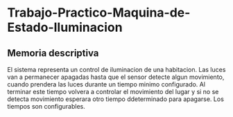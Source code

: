 # Trabajo-Practico-Maquina-de-Estado-Iluminacion
## Memoria descriptiva
El sistema representa un control de iluminacion de una habitacion. Las luces van a permanecer apagadas hasta que el sensor detecte algun movimiento, cuando prendera las luces durante un tiempo minimo configurado. Al terminar este tiempo volvera a controlar el movimiento del lugar y si no se detecta movimiento esperara otro tiempo ddeterminado para apagarse. Los tiempos son configurables.
